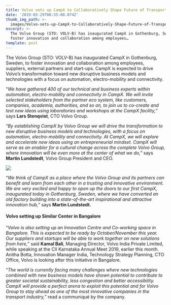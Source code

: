 ```yaml
---
title: Volvo sets up CampX to Collaboratively Shape Future of Transport Industry
date: '2019-03-29T08:35:08.074Z'
thumb_img_path: >-
  images/Volvo-sets-up-CampX-to-Collaboratively-Shape-Future-of-Transport-Industry/1*lewJkKuHbjB6Vq2ixB41Ww.jpeg
excerpt: >-
  The Volvo Group (STO: VOLV-B) has inaugurated CampX in Gothenburg, Sweden, to
  foster innovation and collaboration among employees…
template: post
---
```

The Volvo Group (STO: VOLV-B) has inaugurated CampX in Gothenburg, Sweden, to foster innovation and collaboration among employees, suppliers, external partners and start-ups. CampX is expected to drive Volvo’s transformation toward new disruptive business models and technologies with a focus on automation, electro-mobility and connectivity.

“*We have gathered 400 of our technical and business experts within automation, electro-mobility and connectivity in CampX. We will invite selected stakeholders from the partner eco system, like customers, companies, academia, authorities, and so on, to join us to co-create and test new ideas using laboratories and workshops at the CampX facility,*” says **Lars Stenqvist**, CTO Volvo Group.

“*By establishing CampX by Volvo Group we will drive the transformation to new disruptive business models and technologies, with a focus on automation, electro-mobility and connectivity. At CampX, we will explore and accelerate new ideas using an entrepreneurial mindset. CampX will serve as an enabler for a cultural change across the complete Volvo Group, where innovation will be even more at the center of what we do,*” says **Martin Lundstedt**, Volvo Group President and CEO.

![](/images/Volvo-sets-up-CampX-to-Collaboratively-Shape-Future-of-Transport-Industry/1*lewJkKuHbjB6Vq2ixB41Ww.jpeg)

“*We think of CampX as a place where the Volvo Group and its partners can benefit and learn from each other in a trusting and innovative environment. We are very excited and happy to open up the doors to our first CampX, inaugurated today in Gothenburg, Sweden, where we have converted an old factory building into a state-of-the-art inspirational and attractive innovation hub,*” says **Martin Lundstedt.**

#### Volvo setting up Similar Center in Bangalore

“*Volvo is also setting up an Innovation Centre and Co-working space in Bangalore. This is expected to be ready by October/November this year. Our suppliers and startups will be able to work together on new solutions from here,*” said **Kamal Bali**, Managing Director, Volvo India Private Limited, while speaking at the CII Karnataka Annual Meet 2019, earlier this month. Anitha Botta, Innovation Manager India, Technology Strategy Planning, CTO Office, Volvo is looking after this initiative in Bangalore.

“*The world is currently facing many challenges where new technologies combined with new business models have shown potential to contribute to greater societal sustainability, less congestion and better accessibility. CampX will provide a perfect arena to exploit this potential and for Volvo Group to stay ahead as one of the most innovative companies in the transport industry,*” read a communiqué by the company.
